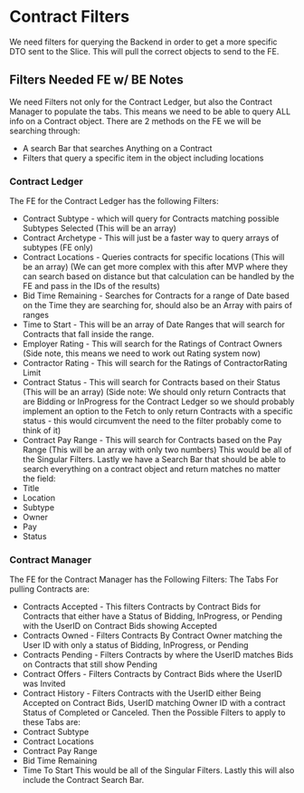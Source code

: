  # Contract Filters
 We need filters for querying the Backend in order to get a more specific DTO sent to the Slice. This will pull the correct objects to send to the FE.

 ## Filters Needed FE w/ BE Notes
 We need Filters not only for the Contract Ledger, but also the Contract Manager to populate the tabs.
 This means we need to be able to query ALL info on a Contract object.
 There are 2 methods on the FE we will be searching through:
 * A search Bar that searches Anything on a Contract
 * Filters that query a specific item in the object including locations
 ### Contract Ledger
 The FE for the Contract Ledger has the following Filters:
 * Contract Subtype - which will query for Contracts matching possible Subtypes Selected (This will be an array)
 * Contract Archetype - This will just be a faster way to query arrays of subtypes (FE only)
 * Contract Locations - Queries contracts for specific locations (This will be an array) (We can get more complex with this after MVP where they can search based on distance but that calculation can be handled by the FE and pass in the IDs of the results)
 * Bid Time Remaining - Searches for Contracts for a range of Date based on the Time they are searching for, should also be an Array with pairs of ranges
 * Time to Start - This will be an array of Date Ranges that will search for Contracts that fall inside the range.
 * Employer Rating - This will search for the Ratings of Contract Owners (Side note, this means we need to work out Rating system now)
 * Contractor Rating - This will search for the Ratings of ContractorRating Limit
 * Contract Status - This will search for Contracts based on their Status (This will be an array) (Side note: We should only return Contracts that are Bidding or InProgress for the Contract Ledger so we should probably implement an option to the Fetch to only return Contracts with a specific status - this would circumvent the need to the filter probably come to think of it)
 * Contract Pay Range - This will search for Contracts based on the Pay Range (This will be an array with only two numbers)
 This would be all of the Singular Filters. Lastly we have a Search Bar that should be able to search everything on a contract object and return matches no matter the field:
 * Title
 * Location
 * Subtype
 * Owner
 * Pay
 * Status

 ### Contract Manager
 The FE for the Contract Manager has the Following Filters:
 The Tabs For pulling Contracts are:
 * Contracts Accepted - This filters Contracts by Contract Bids for Contracts that either have a Status of Bidding, InProgress, or Pending with the UserID on Contract Bids showing Accepted
 * Contracts Owned - Filters Contracts By Contract Owner matching the User ID with only a status of Bidding, InProgress, or Pending
 * Contracts Pending - Filters Contracts by where the UserID matches Bids on Contracts that still show Pending
 * Contract Offers - Filters Contracts by Contract Bids where the UserID was Invited
 * Contract History - Filters Contracts with the UserID either Being Accepted on Contract Bids, UserID matching Owner ID with a contract Status of Completed or Canceled.
 Then the Possible Filters to apply to these Tabs are:
 * Contract Subtype
 * Contract Locations
 * Contract Pay Range
 * Bid Time Remaining
 * Time To Start
 This would be all of the Singular Filters. Lastly this will also include the Contract Search Bar.


